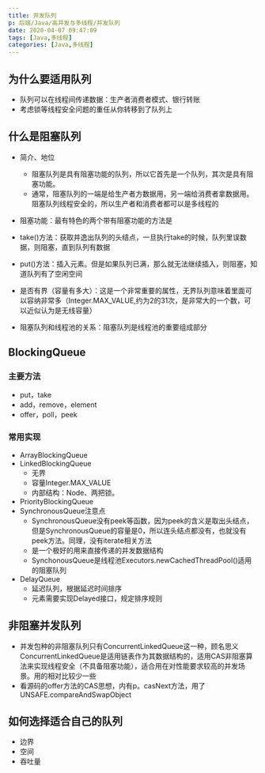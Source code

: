 ```yaml
---
title: 并发队列
p: 后端/Java/高并发与多线程/并发队列
date: 2020-04-07 09:47:09
tags: [Java,多线程]
categories: [Java,多线程]
---
```

## 为什么要适用队列

- 队列可以在线程间传递数据：生产者消费者模式、银行转账
- 考虑锁等线程安全问题的重任从你转移到了队列上

## 什么是阻塞队列

- 简介、地位
  - 阻塞队列是具有阻塞功能的队列，所以它首先是一个队列，其次是具有阻塞功能。
  - 通常，阻塞队列的一端是给生产者方数据用，另一端给消费者拿数据用。阻塞队列线程安全的，所以生产者和消费者都可以是多线程的

- 阻塞功能：最有特色的两个带有阻塞功能的方法是
- take()方法：获取并逸出队列的头结点，一旦执行take的时候，队列里误数据，则阻塞，直到队列有数据
- put()方法：插入元素。但是如果队列已满，那么就无法继续插入，则阻塞，知道队列有了空闲空间

- 是否有界（容量有多大）：这是一个非常重要的属性，无界队列意味着里面可以容纳非常多（Integer.MAX_VALUE,约为2的31次，是非常大的一个数，可以近似认为是无线容量）
- 阻塞队列和线程池的关系：阻塞队列是线程池的重要组成部分

## BlockingQueue

### 主要方法

- put，take
- add，remove，element
- offer，poll，peek

### 常用实现

- ArrayBlockingQueue
- LinkedBlockingQueue
  - 无界
  - 容量Integer.MAX_VALUE
  - 内部结构：Node、两把锁。
- PriorityBlockingQueue
- SynchronousQueue注意点
  - SynchronousQueue没有peek等函数，因为peek的含义是取出头结点，但是SynchronousQueue的容量是0，所以连头结点都没有，也就没有peek方法。同理，没有iterate相关方法
  - 是一个极好的用来直接传递的并发数据结构
  - SynchonousQueue是线程池Executors.newCachedThreadPool()适用的阻塞队列
- DelayQueue
  - 延迟队列，根据延迟时间排序
  - 元素需要实现Delayed接口，规定排序规则

## 非阻塞并发队列

- 并发包种的非阻塞队列只有ConcurrentLinkedQueue这一种，顾名思义ConcurrentLinkedQueue是适用链表作为其数据结构的，适用CAS非阻塞算法来实现线程安全（不具备阻塞功能），适合用在对性能要求较高的并发场景。用的相对比较少一些
- 看源码的offer方法的CAS思想，内有p。casNext方法，用了UNSAFE.compareAndSwapObject

## 如何选择适合自己的队列

- 边界
- 空间
- 吞吐量
